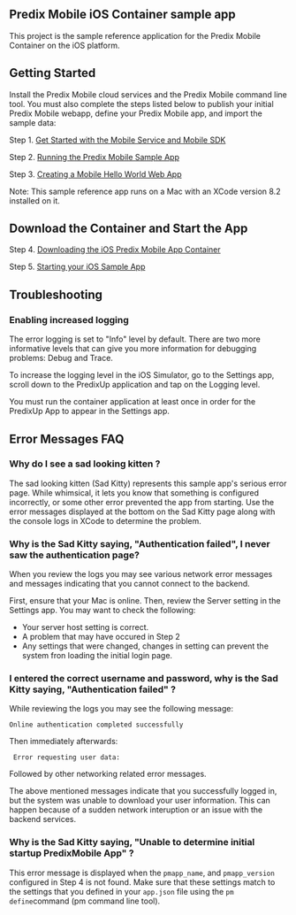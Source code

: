## Predix Mobile iOS Container sample app

This project is the sample reference application for the Predix Mobile Container on the iOS platform.
 
## Getting Started
Install the Predix Mobile cloud services and the Predix Mobile command line tool. You must also complete the steps listed below to publish your initial Predix Mobile webapp, define your Predix Mobile app, and import the sample data:

Step 1. [Get Started with the Mobile Service and Mobile SDK](https://www.predix.io/docs#rae4EfJ6)

Step 2. [Running the Predix Mobile Sample App](https://www.predix.io/docs#EGUzWwcC)

Step 3. [Creating a Mobile Hello World Web App](https://www.predix.io/docs#DrBWuHkl) 

Note: This sample reference app runs on a Mac with an XCode version 8.2 installed on it.

## Download the Container and Start the App

Step 4. [Downloading the iOS Predix Mobile App Container](https://www.predix.io/docs#F30gVeYB)

Step 5. [Starting your iOS Sample App](https://www.predix.io/docs/?r=205683#cKwF3PlW)


## Troubleshooting

### Enabling increased logging

The error logging is set to "Info" level by default. There are two more informative levels that can give you more information for debugging problems: Debug and Trace.

To increase the logging level in the iOS Simulator, go to the Settings app, scroll down to the PredixUp application and tap on the Logging level.

You must run the container application at least once in order for the PredixUp App to appear in the Settings app.

## Error Messages FAQ

### Why do I see a sad looking kitten ?

The sad looking kitten (Sad Kitty) represents this sample app's serious error page. While whimsical, it lets you know that something is configured incorrectly, or some other error prevented the app from starting. Use the error messages displayed at the bottom on the Sad Kitty page along with the console logs in XCode to determine the problem.

### Why is the Sad Kitty saying, "Authentication failed",  I never saw the authentication page?

When you review the logs you may see various network error messages and messages indicating that you cannot connect to the backend.

First, ensure that your Mac is online. Then, review the Server setting in the Settings app. You may want to check the following:

* Your server host setting is correct. 
* A problem that may have occured in Step 2
* Any settings that were changed, changes in setting can prevent the system fron loading the initial login page.

### I entered the correct username and password, why is the Sad Kitty saying, "Authentication failed" ? 

While reviewing the logs you may see the following message:

    Online authentication completed successfully

Then immediately afterwards:

     Error requesting user data:

Followed by other networking related error messages.

The above mentioned messages indicate that you successfully logged in, but the system was unable to download your user information. This can happen because of a sudden network interuption or an issue with the backend services.

### Why is the Sad Kitty saying, "Unable to determine initial startup PredixMobile App" ?

This error message is displayed when the `pmapp_name`, and `pmapp_version` configured in Step 4 is not found. Make sure that these settings match to the settings that you defined in your `app.json` file using the `pm define`command (pm command line tool).




